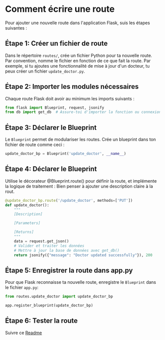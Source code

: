 
# Comment écrire une route

Pour ajouter une nouvelle route dans l'application Flask, suis les étapes suivantes :

## Étape 1: Créer un fichier de route

Dans le répertoire `routes/`, crée un fichier Python pour ta nouvelle route. Par convention, nomme le fichier en fonction de ce que fait la route. Par exemple, si tu ajoutes une fonctionnalité de mise à jour d'un docteur, tu peux créer un fichier `update_doctor.py`.

## Étape 2: Importer les modules nécessaires

Chaque route Flask doit avoir au minimum les imports suivants :

```python
from flask import Blueprint, request, jsonify
from db import get_db  # Assure-toi d'importer la fonction ou connexion DB
```

## Étape 3: Déclarer le Blueprint

Le `Blueprint` permet de modulariser les routes. Crée un blueprint dans ton fichier de route comme ceci :

```python
update_doctor_bp = Blueprint('update_doctor', __name__)
```

## Étape 4: Déclarer le Blueprint

Utilise le décorateur @Blueprint.route() pour définir la route, et implémente la logique de traitement :
Bien penser à ajouter une description claire à la rout.

```python
@update_doctor_bp.route('/update_doctor', methods=['PUT'])
def update_doctor():
    """
    [Description]

    [Parameters]

    [Returns]
    """
    data = request.get_json()
    # Valider et traiter les données
    # Mettre à jour la base de données avec get_db()
    return jsonify({"message": "Doctor updated successfully"}), 200
```

## Étape 5: Enregistrer la route dans app.py

Pour que Flask reconnaisse ta nouvelle route, enregistre le `Blueprint` dans le fichier `app.py`:

```python
from routes.update_doctor import update_doctor_bp

app.register_blueprint(update_doctor_bp)
```

## Étape 6: Tester la route

Suivre ce [Readme](../test/README.md)
